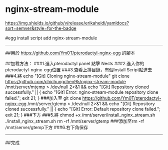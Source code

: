# nginx-stream-module
https://img.shields.io/github/v/release/erikaheidi/yamldocs?sort=semver&style=for-the-badge

#egg install script add nginx-stream-module

---
##用於 https://github.com/Ym0T/pterodactyl-nginx-egg 的腳本

##加載方法：
###1.進入pterodactyl panel 點擊 Nests
###2.進入你的pterodactyl-nginx-egg位置
###3.查看上排目錄，有個Install Script點進去
###4.將
echo "[Git] Cloning nginx-stream-module"
git clone https://github.com/chichungchen95/nginx-stream-module /mnt/server/mtemp > /dev/null 2>&1 && echo "[Git] Repository cloned successfully." || { echo "[Git] Error: nginx-stream-module repository clone failed."; exit 21; }
###加入至
git clone https://github.com/Ym0T/pterodactyl-nginx-egg /mnt/server/gtemp > /dev/null 2>&1 && echo "[Git] Repository cloned successfully." || { echo "[Git] Error: Default repository clone failed."; exit 21; }
###下方
###5.將
chmod +x /mnt/server/install_nginx_stream.sh
./install_nginx_stream.sh
rm -rf /mnt/server/gtemp
###添加至rm -rf /mnt/server/gtemp下方
###6.右下角保存

---
##完成

